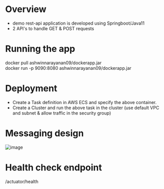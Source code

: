 # Overview
- demo rest-api application is developed using Springboot/Java11
- 2 API's to handle GET & POST requests


# Running the app
  docker pull ashwinnarayanan09/dockerapp.jar    
  docker run -p 9090:8080 ashwinnarayanan09/dockerapp.jar

# Deployment 
- Create a Task definition in AWS ECS and specify the above container.    
- Create a Cluster and run the above task in the cluster (use default VPC and subnet & allow traffic in the security group)

# Messaging design
![image](https://user-images.githubusercontent.com/18032733/190382023-deb5449f-58e3-4f10-9c45-617d1b29a70a.png)
# Health check endpoint

/actuator/health
